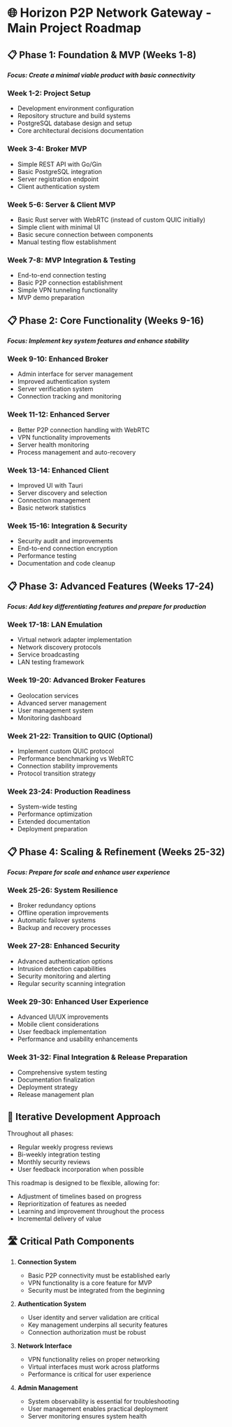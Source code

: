 # 🌐 Horizon P2P Network Gateway - Main Project Roadmap

## 📋 Phase 1: Foundation & MVP (Weeks 1-8)
***Focus: Create a minimal viable product with basic connectivity***

### Week 1-2: Project Setup
- Development environment configuration
- Repository structure and build systems
- PostgreSQL database design and setup
- Core architectural decisions documentation

### Week 3-4: Broker MVP
- Simple REST API with Go/Gin
- Basic PostgreSQL integration
- Server registration endpoint
- Client authentication system

### Week 5-6: Server & Client MVP
- Basic Rust server with WebRTC (instead of custom QUIC initially)
- Simple client with minimal UI
- Basic secure connection between components
- Manual testing flow establishment

### Week 7-8: MVP Integration & Testing
- End-to-end connection testing
- Basic P2P connection establishment
- Simple VPN tunneling functionality
- MVP demo preparation

## 📋 Phase 2: Core Functionality (Weeks 9-16)
***Focus: Implement key system features and enhance stability***

### Week 9-10: Enhanced Broker
- Admin interface for server management
- Improved authentication system
- Server verification system
- Connection tracking and monitoring

### Week 11-12: Enhanced Server
- Better P2P connection handling with WebRTC
- VPN functionality improvements
- Server health monitoring
- Process management and auto-recovery

### Week 13-14: Enhanced Client
- Improved UI with Tauri
- Server discovery and selection
- Connection management
- Basic network statistics

### Week 15-16: Integration & Security
- Security audit and improvements
- End-to-end connection encryption
- Performance testing
- Documentation and code cleanup

## 📋 Phase 3: Advanced Features (Weeks 17-24)
***Focus: Add key differentiating features and prepare for production***

### Week 17-18: LAN Emulation
- Virtual network adapter implementation
- Network discovery protocols
- Service broadcasting
- LAN testing framework

### Week 19-20: Advanced Broker Features
- Geolocation services
- Advanced server management
- User management system
- Monitoring dashboard

### Week 21-22: Transition to QUIC (Optional)
- Implement custom QUIC protocol
- Performance benchmarking vs WebRTC
- Connection stability improvements
- Protocol transition strategy

### Week 23-24: Production Readiness
- System-wide testing
- Performance optimization
- Extended documentation
- Deployment preparation

## 📋 Phase 4: Scaling & Refinement (Weeks 25-32)
***Focus: Prepare for scale and enhance user experience***

### Week 25-26: System Resilience
- Broker redundancy options
- Offline operation improvements
- Automatic failover systems
- Backup and recovery processes

### Week 27-28: Enhanced Security
- Advanced authentication options
- Intrusion detection capabilities
- Security monitoring and alerting
- Regular security scanning integration

### Week 29-30: Enhanced User Experience
- Advanced UI/UX improvements
- Mobile client considerations
- User feedback implementation
- Performance and usability enhancements

### Week 31-32: Final Integration & Release Preparation
- Comprehensive system testing
- Documentation finalization
- Deployment strategy
- Release management plan

## 🔄 Iterative Development Approach

Throughout all phases:
- Regular weekly progress reviews
- Bi-weekly integration testing
- Monthly security reviews
- User feedback incorporation when possible

This roadmap is designed to be flexible, allowing for:
- Adjustment of timelines based on progress
- Reprioritization of features as needed
- Learning and improvement throughout the process
- Incremental delivery of value

## 🛣️ Critical Path Components

1. **Connection System**
   - Basic P2P connectivity must be established early
   - VPN functionality is a core feature for MVP
   - Security must be integrated from the beginning

2. **Authentication System**
   - User identity and server validation are critical
   - Key management underpins all security features
   - Connection authorization must be robust

3. **Network Interface**
   - VPN functionality relies on proper networking
   - Virtual interfaces must work across platforms
   - Performance is critical for user experience

4. **Admin Management**
   - System observability is essential for troubleshooting
   - User management enables practical deployment
   - Server monitoring ensures system health
